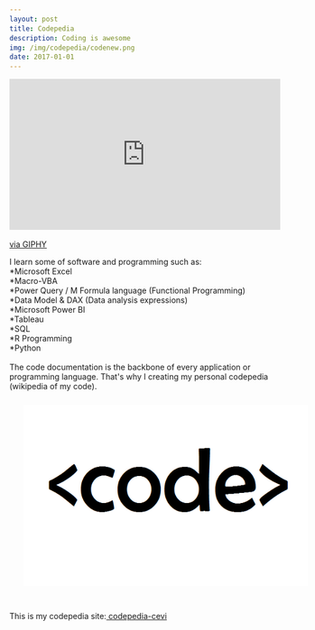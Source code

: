 ```yaml
---
layout: post
title: Codepedia
description: Coding is awesome
img: /img/codepedia/codenew.png
date: 2017-01-01
---
```


<iframe src="https://giphy.com/embed/ZVik7pBtu9dNS" width="480" height="268" frameBorder="0" class="giphy-embed" allowFullScreen></iframe><p><a href="https://giphy.com/gifs/life-interesting-footage-ZVik7pBtu9dNS">via GIPHY</a></p>
I learn some of software and programming such as:
<Br>
*Microsoft Excel
 <Br>
*Macro-VBA
  <Br>
*Power Query / M Formula language (Functional Programming)
   <Br>
*Data Model & DAX (Data analysis expressions)
    <Br>
*Microsoft Power BI
     <Br>
*Tableau
      <Br>
*SQL 
       <Br>
*R Programming
        <Br>
*Python
<Br>
<Br>
The code documentation is the backbone of every application or programming language. That's why I creating my personal codepedia (wikipedia of my code).
<img class="col one right" src="/img/codepedia/code2.PNG" style="padding:25px">
<Br>
 <Br>
 This is my codepedia site:<a href="https://codepedia.gitbook.io/cevi/"> codepedia-cevi</a>

